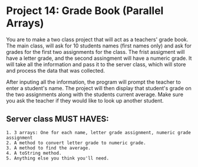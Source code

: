 # Project 14: Grade Book (Parallel Arrays)

You are to make a two class project that will act as a teachers' grade book. The main class, will ask for 10 students names (first names only) and ask for grades for the first two assignments for the class. The frist assigment will have a letter grade, and the second assingment will have a numeric grade. It will take all the information and pass it to the server class, which will store and process the data that was collected.

After inputing all the information, the program will prompt the teacher to enter a student's name. The project will then display that student's grade on the two assignments along with the students current average. Make sure you ask the teacher if they would like to look up another student.

## Server class MUST HAVES:
```
1. 3 arrays: One for each name, letter grade assignment, numeric grade assignment
2. A method to convert letter grade to numeric grade.
3. A method to find the average.
4. A toString method. 
5. Anything else you think you'll need.
```
